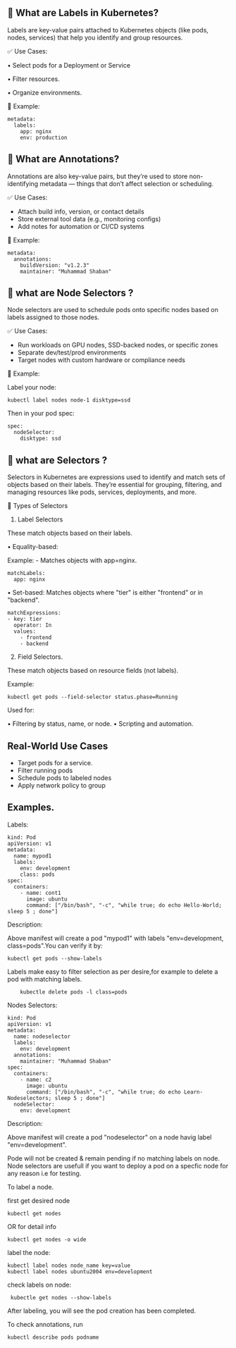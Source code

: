 
📝 What are  Labels in Kubernetes?
--------------------------------

Labels are key-value pairs attached to Kubernetes objects (like pods, nodes, services) that help you identify and group resources.

✅ Use Cases:

• Select pods for a Deployment or Service

• Filter resources.

• Organize environments.

📌 Example:

    metadata:
      labels:
        app: nginx
        env: production

📝 What are Annotations?
-------------------------

Annotations are also key-value pairs, but they’re used to store non-identifying metadata — things that don’t affect selection or scheduling.

✅ Use Cases:

- Attach build info, version, or contact details
- Store external tool data (e.g., monitoring configs)
- Add notes for automation or CI/CD systems

📌 Example:

    metadata:
      annotations:
        buildVersion: "v1.2.3"
        maintainer: "Muhammad Shaban"



📝 what are  Node Selectors ?
------------------------------

Node selectors are used to schedule pods onto specific nodes based on labels assigned to those nodes.

✅ Use Cases:

- Run workloads on GPU nodes, SSD-backed nodes, or specific zones
- Separate dev/test/prod environments
- Target nodes with custom hardware or compliance needs

📌 Example:

Label your node:

    kubectl label nodes node-1 disktype=ssd


Then in your pod spec:

    spec:
      nodeSelector:
        disktype: ssd

📝 what are Selectors ?
-----------------------

Selectors in Kubernetes are expressions used to identify and match sets of objects based on their labels. 
They’re essential for grouping, filtering, and managing resources like pods, services, deployments, and more.

🧩 Types of Selectors

1. Label Selectors

These match objects based on their labels.

• Equality-based:

Example: - Matches objects with app=nginx.

    matchLabels:
      app: nginx

• Set-based: Matches objects where  "tier" is either "frontend"  or in "backend".

    matchExpressions:
    - key: tier
      operator: In
      values:
        - frontend
        - backend

2. Field Selectors.

These match objects based on resource fields (not labels).

Example:

    kubectl get pods --field-selector status.phase=Running
    
Used for:

• Filtering by status, name, or node.
• Scripting and automation.

 Real-World Use Cases
-----------------------

 - Target pods for a service.
 - Filter running pods
 - Schedule pods to labeled nodes
 - Apply network policy to group
 

Examples.
--------

Labels:

    kind: Pod
    apiVersion: v1
    metadata:
      name: mypod1
      labels:
        env: development
        class: pods
    spec:
      containers:
        - name: cont1
          image: ubuntu
          command: ["/bin/bash", "-c", "while true; do echo Hello-World; sleep 5 ; done"]

Description:

Above manifest will create a pod "mypod1" with labels "env=development, class=pods".You can verify it by:

    kubectl get pods --show-labels
    
Labels make easy to filter selection as per desire,for example to delete a pod with matching labels.

        kubectle delete pods -l class=pods

Nodes Selectors:

    kind: Pod
    apiVersion: v1
    metadata:
      name: nodeselector
      labels:
        env: development
      annotations:  
        maintainer: "Muhammad Shaban"  
    spec:
      containers:
        - name: c2
          image: ubuntu
          command: ["/bin/bash", "-c", "while true; do echo Learn-Nodeselectors; sleep 5 ; done"]
      nodeSelector:                                         
        env: development

Description:

Above manifest will create a pod "nodeselector" on a node havig label "env=development".

Pode will not be created & remain pending if no matching labels on node. Node selectors are usefull if you want to deploy a pod on a specfic node for any reason i.e for testing.

To label a node.

first get desired node 

    kubectl get nodes
    
OR for detail info

    kubectl get nodes -o wide
label the node:

    kubectl label nodes node_name key=value
    kubectl label nodes ubuntu2004 env=development
check labels on node:

     kubectle get nodes --show-labels
After labeling, you will see the pod creation has been completed.

To check annotations, run

    kubectl describe pods podname


